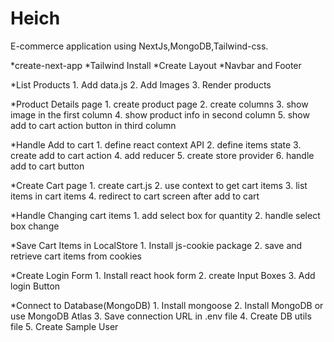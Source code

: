 # Heich

E-commerce application using NextJs,MongoDB,Tailwind-css.

*create-next-app
*Tailwind Install
*Create Layout
*Navbar and Footer

\*List Products 1. Add data.js 2. Add Images 3. Render products

\*Product Details page 1. create product page 2. create columns 3. show image in the first column 4. show product info in second column 5. show add to cart action button in third column

\*Handle Add to cart 1. define react context API 2. define items state 3. create add to cart action 4. add reducer 5. create store provider 6. handle add to cart button

\*Create Cart page 1. create cart.js 2. use context to get cart items 3. list items in cart items 4. redirect to cart screen after add to cart

\*Handle Changing cart items 1. add select box for quantity 2. handle select box change

\*Save Cart Items in LocalStore 1. Install js-cookie package 2. save and retrieve cart items from cookies

\*Create Login Form 1. Install react hook form 2. create Input Boxes 3. Add login Button

\*Connect to Database(MongoDB) 1. Install mongoose 2. Install MongoDB or use MongoDB Atlas 3. Save connection URL in .env file 4. Create DB utils file 5. Create Sample User
